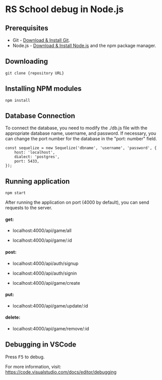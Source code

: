 # RS School debug in Node.js

## Prerequisites

- Git - [Download & Install Git](https://git-scm.com/downloads).
- Node.js - [Download & Install Node.js](https://nodejs.org/en/download/) and the npm package manager.

## Downloading

```
git clone {repository URL}
```

## Installing NPM modules

```
npm install
```

## Database Connection

To connect the database, you need to modify the ./db.js file with the appropriate database name, username, and password. If necessary, you can change the port number for the database in the "port: number" field.

```
const sequelize = new Sequelize('dbname', 'username', 'password', {
    host: 'localhost',
    dialect: 'postgres',
    port: 5433,
});
```

## Running application

```
npm start
```

After running the application on port (4000 by default), you can send requests to the server.

#### get:

- localhost:4000/api/game/all

- localhost:4000/api/game/:id

#### post:

- localhost:4000/api/auth/signup

- localhost:4000/api/auth/signin

- localhost:4000/api/game/create

#### put:

- localhost:4000/api/game/update/:id

#### delete:

- localhost:4000/api/game/remove/:id

## Debugging in VSCode

Press <kbd>F5</kbd> to debug.

For more information, visit: https://code.visualstudio.com/docs/editor/debugging
